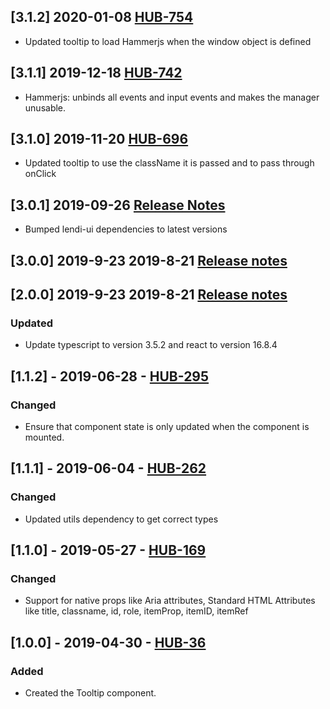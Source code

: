 ## [3.1.2] 2020-01-08 [HUB-754](https://creditandfinance.atlassian.net/browse/HUB-754)
- Updated tooltip to load Hammerjs when the window object is defined

## [3.1.1] 2019-12-18 [HUB-742](https://creditandfinance.atlassian.net/browse/HUB-742)
- Hammerjs: unbinds all events and input events and makes the manager unusable.

## [3.1.0] 2019-11-20 [HUB-696](https://creditandfinance.atlassian.net/browse/HUB-696)
- Updated tooltip to use the className it is passed and to pass through onClick

## [3.0.1] 2019-09-26 [Release Notes](https://creditandfinance.atlassian.net/wiki/spaces/HUB/pages/803930391/Upcoming+Major+Changes)
- Bumped lendi-ui dependencies to latest versions

## [3.0.0] 2019-9-23 2019-8-21 [Release notes](https://creditandfinance.atlassian.net/wiki/spaces/HUB/pages/803930391/Upcoming+Major+Changes)

## [2.0.0] 2019-9-23 2019-8-21 [Release notes](https://creditandfinance.atlassian.net/wiki/spaces/HUB/pages/803930391/Upcoming+Major+Changes)
### Updated
- Update typescript to version 3.5.2 and react to version 16.8.4

## [1.1.2] - 2019-06-28 - [HUB-295](https://creditandfinance.atlassian.net/browse/HUB-295)
### Changed
- Ensure that component state is only updated when the component is mounted.

## [1.1.1] - 2019-06-04 - [HUB-262](https://creditandfinance.atlassian.net/browse/HUB-262)
### Changed
- Updated utils dependency to get correct types

## [1.1.0] - 2019-05-27 - [HUB-169](https://creditandfinance.atlassian.net/browse/HUB-169)
### Changed
- Support for native props like Aria attributes, Standard HTML Attributes like title, classname, id, role, itemProp, itemID, itemRef

## [1.0.0] - 2019-04-30 - [HUB-36](https://creditandfinance.atlassian.net/browse/HUB-36)
### Added
- Created the Tooltip component.
